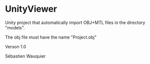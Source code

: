 # UnityViewer

Unity project that automatically import OBJ+MTL files in the directory "models".

The obj file must have the name "Project.obj"

Verson 1.0

Sébastien Wauquier